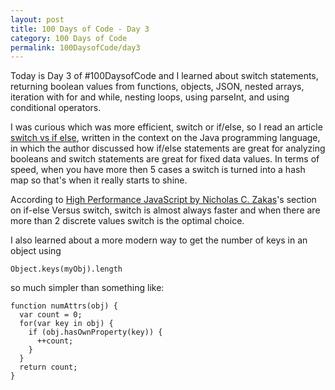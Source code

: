 ```yaml
---
layout: post
title: 100 Days of Code - Day 3
category: 100 Days of Code
permalink: 100DaysofCode/day3
---
```


Today is Day 3 of  #100DaysofCode and I learned about switch statements, returning boolean values from functions, objects, JSON, nested arrays, iteration with for and while, nesting loops, using parseInt, and using conditional operators.   

I was curious which was more efficient, switch or if/else, so I read an article [switch vs if else](https://www.geeksforgeeks.org/switch-vs-else/), written in the context on the Java programming language, in which the author discussed how if/else statements are great for analyzing booleans and switch statements are great for fixed data values. In terms of speed, when you have more then 5 cases a switch is turned into a hash map so that's when it really starts to shine.

According to [High Performance JavaScript by Nicholas C. Zakas](https://www.oreilly.com/library/view/high-performance-javascript/9781449382308/ch04.html)'s section on if-else Versus switch, switch is almost always faster and when there are more than 2 discrete values switch is the optimal choice.

I also learned about a more modern way to get the number of keys in an object using

```
Object.keys(myObj).length
```

so much simpler than something like:

```
function numAttrs(obj) {
  var count = 0;
  for(var key in obj) {
    if (obj.hasOwnProperty(key)) {
      ++count;
    }
  }
  return count;
}
```
